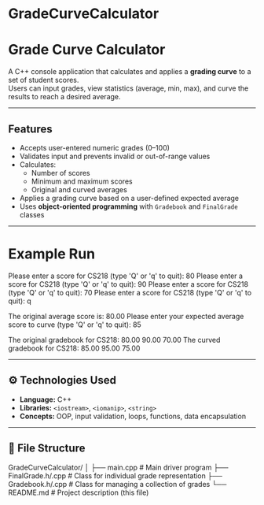 # GradeCurveCalculator


# Grade Curve Calculator

A C++ console application that calculates and applies a **grading curve** to a set of student scores.  
Users can input grades, view statistics (average, min, max), and curve the results to reach a desired average.

---

## Features
- Accepts user-entered numeric grades (0–100)
- Validates input and prevents invalid or out-of-range values
- Calculates:
  - Number of scores
  - Minimum and maximum scores
  - Original and curved averages
- Applies a grading curve based on a user-defined expected average
- Uses **object-oriented programming** with `Gradebook` and `FinalGrade` classes

---
# Example Run

Please enter a score for CS218 (type 'Q' or 'q' to quit): 80
Please enter a score for CS218 (type 'Q' or 'q' to quit): 90
Please enter a score for CS218 (type 'Q' or 'q' to quit): 70
Please enter a score for CS218 (type 'Q' or 'q' to quit): q

The original average score is: 80.00
Please enter your expected average score to curve (type 'Q' or 'q' to quit): 85

The original gradebook for CS218:
80.00 90.00 70.00
The curved gradebook for CS218:
85.00 95.00 75.00


---

## ⚙️ Technologies Used
- **Language:** C++
- **Libraries:** `<iostream>`, `<iomanip>`, `<string>`
- **Concepts:** OOP, input validation, loops, functions, data encapsulation

---

## 📁 File Structure
GradeCurveCalculator/
│
├── main.cpp # Main driver program
├── FinalGrade.h/.cpp # Class for individual grade representation
├── Gradebook.h/.cpp # Class for managing a collection of grades
└── README.md # Project description (this file)
